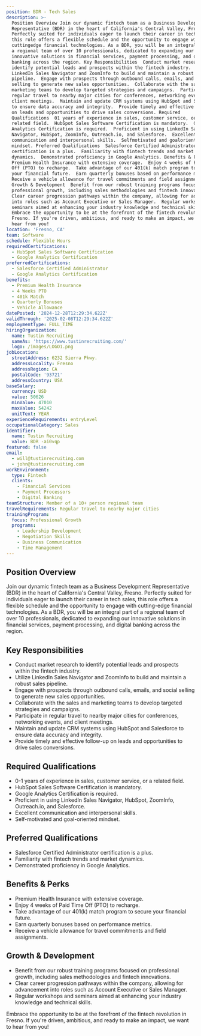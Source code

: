 ```yaml
---
position: BDR - Tech Sales
description: >-
  Position Overview Join our dynamic fintech team as a Business Development
  Representative (BDR) in the heart of California's Central Valley, Fresno.
  Perfectly suited for individuals eager to launch their career in tech sales,
  this role offers a flexible schedule and the opportunity to engage with
  cuttingedge financial technologies. As a BDR, you will be an integral part of
  a regional team of over 10 professionals, dedicated to expanding our
  innovative solutions in financial services, payment processing, and digital
  banking across the region. Key Responsibilities  Conduct market research to
  identify potential leads and prospects within the fintech industry.  Utilize
  LinkedIn Sales Navigator and ZoomInfo to build and maintain a robust sales
  pipeline.  Engage with prospects through outbound calls, emails, and social
  selling to generate new sales opportunities.  Collaborate with the sales and
  marketing teams to develop targeted strategies and campaigns.  Participate in
  regular travel to nearby major cities for conferences, networking events, and
  client meetings.  Maintain and update CRM systems using HubSpot and Salesforce
  to ensure data accuracy and integrity.  Provide timely and effective followup
  on leads and opportunities to drive sales conversions. Required
  Qualifications  01 years of experience in sales, customer service, or a
  related field.  HubSpot Sales Software Certification is mandatory.  Google
  Analytics Certification is required.  Proficient in using LinkedIn Sales
  Navigator, HubSpot, ZoomInfo, Outreach.io, and Salesforce.  Excellent
  communication and interpersonal skills.  Selfmotivated and goaloriented
  mindset. Preferred Qualifications  Salesforce Certified Administrator
  certification is a plus.  Familiarity with fintech trends and market
  dynamics.  Demonstrated proficiency in Google Analytics. Benefits & Perks 
  Premium Health Insurance with extensive coverage.  Enjoy 4 weeks of Paid Time
  Off (PTO) to recharge.  Take advantage of our 401(k) match program to secure
  your financial future.  Earn quarterly bonuses based on performance metrics. 
  Receive a vehicle allowance for travel commitments and field assignments.
  Growth & Development  Benefit from our robust training programs focused on
  professional growth, including sales methodologies and fintech innovations. 
  Clear career progression pathways within the company, allowing for advancement
  into roles such as Account Executive or Sales Manager.  Regular workshops and
  seminars aimed at enhancing your industry knowledge and technical skills.
  Embrace the opportunity to be at the forefront of the fintech revolution in
  Fresno. If you're driven, ambitious, and ready to make an impact, we want to
  hear from you!
location: 'Fresno, CA'
team: Software
schedule: Flexible Hours
requiredCertifications:
  - HubSpot Sales Software Certification
  - Google Analytics Certification
preferredCertifications:
  - Salesforce Certified Administrator
  - Google Analytics Certification
benefits:
  - Premium Health Insurance
  - 4 Weeks PTO
  - 401k Match
  - Quarterly Bonuses
  - Vehicle Allowance
datePosted: '2024-12-28T12:29:34.622Z'
validThrough: '2025-02-08T12:29:34.622Z'
employmentType: FULL_TIME
hiringOrganization:
  name: Tustin Recruiting
  sameAs: 'https://www.tustinrecruiting.com/'
  logo: /images/LOGO1.png
jobLocation:
  streetAddress: 6232 Sierra Pkwy.
  addressLocality: Fresno
  addressRegion: CA
  postalCode: '93721'
  addressCountry: USA
baseSalary:
  currency: USD
  value: 50626
  minValue: 47010
  maxValue: 54242
  unitText: YEAR
experienceRequirements: entryLevel
occupationalCategory: Sales
identifier:
  name: Tustin Recruiting
  value: BDR -ai0vqp
featured: false
email:
  - will@tustinrecruiting.com
  - john@tustinrecruiting.com
workEnvironment:
  type: Fintech
  clients:
    - Financial Services
    - Payment Processors
    - Digital Banking
teamStructure: Member of a 10+ person regional team
travelRequirements: Regular travel to nearby major cities
trainingProgram:
  focus: Professional Growth
  programs:
    - Leadership Development
    - Negotiation Skills
    - Business Communication
    - Time Management
---
```




## Position Overview

Join our dynamic fintech team as a Business Development Representative (BDR) in the heart of California's Central Valley, Fresno. Perfectly suited for individuals eager to launch their career in tech sales, this role offers a flexible schedule and the opportunity to engage with cutting-edge financial technologies. As a BDR, you will be an integral part of a regional team of over 10 professionals, dedicated to expanding our innovative solutions in financial services, payment processing, and digital banking across the region.

## Key Responsibilities

- Conduct market research to identify potential leads and prospects within the fintech industry.
- Utilize LinkedIn Sales Navigator and ZoomInfo to build and maintain a robust sales pipeline.
- Engage with prospects through outbound calls, emails, and social selling to generate new sales opportunities.
- Collaborate with the sales and marketing teams to develop targeted strategies and campaigns.
- Participate in regular travel to nearby major cities for conferences, networking events, and client meetings.
- Maintain and update CRM systems using HubSpot and Salesforce to ensure data accuracy and integrity.
- Provide timely and effective follow-up on leads and opportunities to drive sales conversions.
  
## Required Qualifications

- 0-1 years of experience in sales, customer service, or a related field.
- HubSpot Sales Software Certification is mandatory.
- Google Analytics Certification is required.
- Proficient in using LinkedIn Sales Navigator, HubSpot, ZoomInfo, Outreach.io, and Salesforce.
- Excellent communication and interpersonal skills.
- Self-motivated and goal-oriented mindset.

## Preferred Qualifications

- Salesforce Certified Administrator certification is a plus.
- Familiarity with fintech trends and market dynamics.
- Demonstrated proficiency in Google Analytics.

## Benefits & Perks

- Premium Health Insurance with extensive coverage.
- Enjoy 4 weeks of Paid Time Off (PTO) to recharge.
- Take advantage of our 401(k) match program to secure your financial future.
- Earn quarterly bonuses based on performance metrics.
- Receive a vehicle allowance for travel commitments and field assignments.

## Growth & Development

- Benefit from our robust training programs focused on professional growth, including sales methodologies and fintech innovations.
- Clear career progression pathways within the company, allowing for advancement into roles such as Account Executive or Sales Manager.
- Regular workshops and seminars aimed at enhancing your industry knowledge and technical skills.

Embrace the opportunity to be at the forefront of the fintech revolution in Fresno. If you're driven, ambitious, and ready to make an impact, we want to hear from you!
